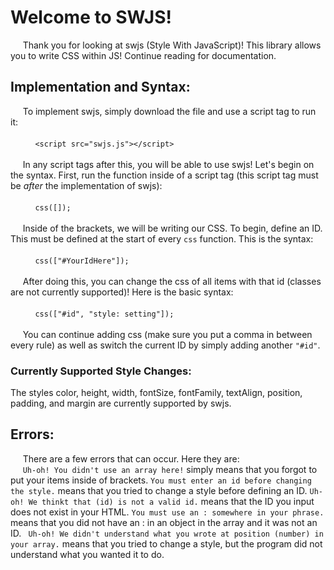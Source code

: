# Welcome to SWJS!
&nbsp;&nbsp;&nbsp;&nbsp;&nbsp;Thank you for looking at swjs (Style With JavaScript)! This library allows you to write CSS within JS! Continue reading for documentation.
## Implementation and Syntax:
&nbsp;&nbsp;&nbsp;&nbsp;&nbsp;To implement swjs, simply download the file and use a script tag to run it: <br><br>&nbsp;&nbsp;&nbsp;&nbsp;&nbsp;&nbsp;&nbsp;&nbsp;&nbsp;&nbsp;`<script src="swjs.js"></script>`<br><br>&nbsp;&nbsp;&nbsp;&nbsp;&nbsp;In any script tags after this, you will be able to use swjs! Let's begin on the syntax. First, run the function inside of a script tag (this script tag must be *after* the implementation of swjs): <br><br>&nbsp;&nbsp;&nbsp;&nbsp;&nbsp;&nbsp;&nbsp;&nbsp;&nbsp;&nbsp;`css([]);` <br><br>&nbsp;&nbsp;&nbsp;&nbsp;&nbsp;Inside of the brackets, we will be writing our CSS. To begin, define an ID. This must be defined at the start of every `css` function. This is the syntax: <br><br> &nbsp;&nbsp;&nbsp;&nbsp;&nbsp;&nbsp;&nbsp;&nbsp;&nbsp;&nbsp;`css(["#YourIdHere"]);`<br><br>&nbsp;&nbsp;&nbsp;&nbsp;&nbsp;After doing this, you can change the css of all items with that id (classes are not currently supported)! Here is the basic syntax: <br><br>&nbsp;&nbsp;&nbsp;&nbsp;&nbsp;&nbsp;&nbsp;&nbsp;&nbsp;&nbsp;`css(["#id", "style: setting"]);`<br><br>&nbsp;&nbsp;&nbsp;&nbsp;&nbsp;You can continue adding css (make sure you put a comma in between every rule) as well as switch the current ID by simply adding another `"#id"`.
### Currently Supported Style Changes:
The styles color, height, width, fontSize, fontFamily, textAlign, position, padding, and margin are currently supported by swjs.
## Errors:
&nbsp;&nbsp;&nbsp;&nbsp;&nbsp;There are a few errors that can occur. Here they are: <br>&nbsp;&nbsp;&nbsp;&nbsp;&nbsp;`Uh-oh! You didn't use an array here!` simply means that you forgot to put your items inside of brackets. `You must enter an id before changing the style.` means that you tried to change a style before defining an ID.  `Uh-oh! We thinkt that (id) is not a valid id.` means that the ID you input does not exist in your HTML. `You must use an : somewhere in your phrase.` means that you did not have an : in an object in the array and it was not an ID. ` Uh-oh! We didn't understand what you wrote at position (number) in your array.` means that you tried to change a style, but the program did not understand what you wanted it to do.
